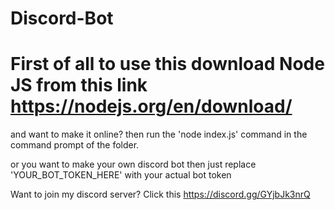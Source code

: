 # Discord-Bot
# First of all to use this download Node JS from this link https://nodejs.org/en/download/
and want to make it online? then run the 'node index.js' command in the command prompt of the folder.

or you want to make your own discord bot then just replace 'YOUR_BOT_TOKEN_HERE' with your actual bot token

Want to join my discord server? 
Click this https://discord.gg/GYjbJk3nrQ 
